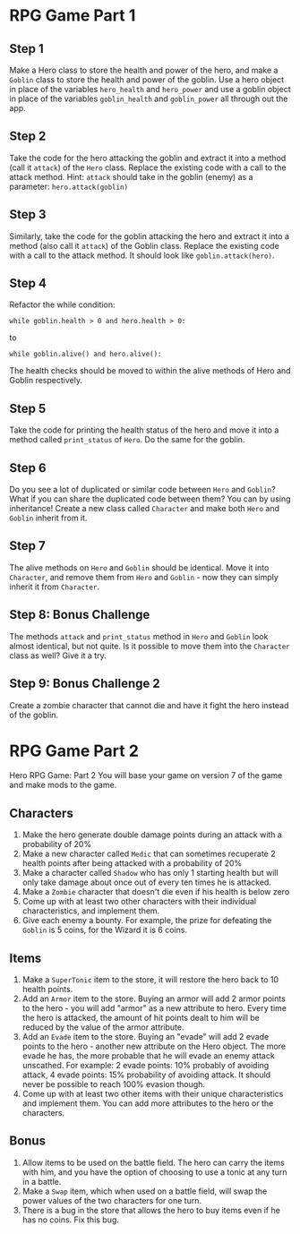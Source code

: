 # RPG Game Part 1

## Step 1
Make a Hero class to store the health and power of the hero, and make a `Goblin` class to store the health and power of the goblin. Use a hero object in place of the variables `hero_health` and `hero_power` and use a goblin object in place of the variables `goblin_health` and `goblin_power` all through out the app.

## Step 2
Take the code for the hero attacking the goblin and extract it into a method (call it `attack`) of the `Hero` class. Replace the existing code with a call to the attack method. Hint: `attack` should take in the goblin (enemy) as a parameter: `hero.attack(goblin)`

## Step 3
Similarly, take the code for the goblin attacking the hero and extract it into a method (also call it `attack`) of the Goblin class. Replace the existing code with a call to the attack method. It should look like `goblin.attack(hero)`.

## Step 4
Refactor the while condition:

`while goblin.health > 0 and hero.health > 0:`

to

`while goblin.alive() and hero.alive():`

The health checks should be moved to within the alive methods of Hero and Goblin respectively.

## Step 5
Take the code for printing the health status of the hero and move it into a method called `print_status` of `Hero`. Do the same for the goblin.

## Step 6
Do you see a lot of duplicated or similar code between `Hero` and `Goblin`? What if you can share the duplicated code between them? You can by using inheritance! Create a new class called `Character` and make both `Hero` and `Goblin` inherit from it.

## Step 7
The alive methods on `Hero` and `Goblin` should be identical. Move it into `Character`, and remove them from `Hero` and `Goblin` - now they can simply inherit it from `Character`.

## Step 8: Bonus Challenge
The methods `attack` and `print_status` method in `Hero` and `Goblin` look almost identical, but not quite. Is it possible to move them into the `Character` class as well? Give it a try.

## Step 9: Bonus Challenge 2
Create a zombie character that cannot die and have it fight the hero instead of the goblin.


# RPG Game Part 2

Hero RPG Game: Part 2
You will base your game on version 7 of the game and make mods to the game.

## Characters
1. Make the hero generate double damage points during an attack with a probability of 20%
2. Make a new character called `Medic` that can sometimes recuperate 2 health points after being attacked with a probability of 20%
3. Make a character called `Shadow` who has only 1 starting health but will only take damage about once out of every ten times he is attacked.
4. Make a `Zombie` character that doesn't die even if his health is below zero
5. Come up with at least two other characters with their individual characteristics, and implement them.
6. Give each enemy a bounty. For example, the prize for defeating the `Goblin` is 5 coins, for the Wizard it is 6 coins.

## Items
1. Make a `SuperTonic` item to the store, it will restore the hero back to 10 health points.
2. Add an `Armor` item to the store. Buying an armor will add 2 armor points to the hero - you will add "armor" as a new attribute to hero. Every time the hero is attacked, the amount of hit points dealt to him will be reduced by the value of the armor attribute.
3. Add an `Evade` item to the store. Buying an "evade" will add 2 evade points to the hero - another new attribute on the Hero object. The more evade he has, the more probable that he will evade an enemy attack unscathed. For example: 2 evade points: 10% probably of avoiding attack, 4 evade points: 15% probability of avoiding attack. It should never be possible to reach 100% evasion though.
4. Come up with at least two other items with their unique characteristics and implement them. You can add more attributes to the hero or the characters.

## Bonus
1. Allow items to be used on the battle field. The hero can carry the items with him, and you have the option of choosing to use a tonic at any turn in a battle.
2. Make a `Swap` item, which when used on a battle field, will swap the power values of the two characters for one turn.
3. There is a bug in the store that allows the hero to buy items even if he has no coins. Fix this bug.